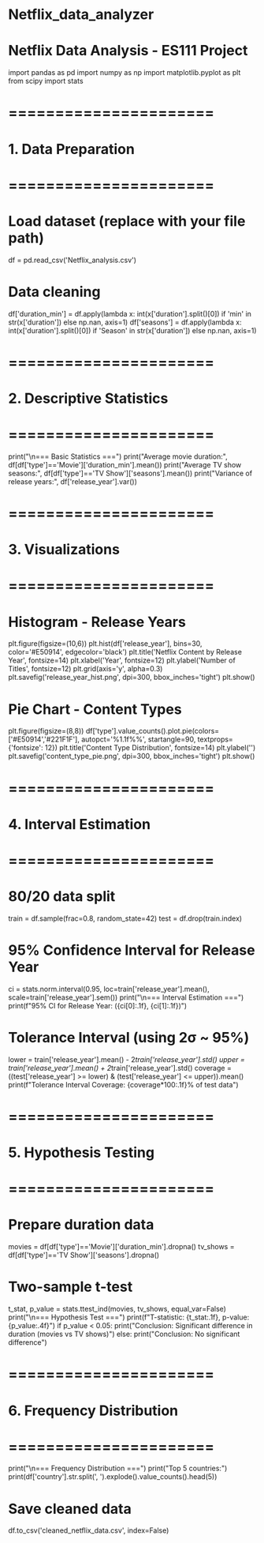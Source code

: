 # Netflix_data_analyzer
# Netflix Data Analysis - ES111 Project

import pandas as pd
import numpy as np
import matplotlib.pyplot as plt
from scipy import stats

# ======================
# 1. Data Preparation
# ======================
# Load dataset (replace with your file path)
df = pd.read_csv('Netflix_analysis.csv')

# Data cleaning
df['duration_min'] = df.apply(lambda x: int(x['duration'].split()[0]) 
                         if 'min' in str(x['duration']) else np.nan, axis=1)
df['seasons'] = df.apply(lambda x: int(x['duration'].split()[0]) 
                     if 'Season' in str(x['duration']) else np.nan, axis=1)

# ======================
# 2. Descriptive Statistics
# ======================
print("\n=== Basic Statistics ===")
print("Average movie duration:", df[df['type']=='Movie']['duration_min'].mean())
print("Average TV show seasons:", df[df['type']=='TV Show']['seasons'].mean())
print("Variance of release years:", df['release_year'].var())

# ======================
# 3. Visualizations
# ======================
# Histogram - Release Years
plt.figure(figsize=(10,6))
plt.hist(df['release_year'], bins=30, color='#E50914', edgecolor='black')
plt.title('Netflix Content by Release Year', fontsize=14)
plt.xlabel('Year', fontsize=12)
plt.ylabel('Number of Titles', fontsize=12)
plt.grid(axis='y', alpha=0.3)
plt.savefig('release_year_hist.png', dpi=300, bbox_inches='tight')
plt.show()

# Pie Chart - Content Types
plt.figure(figsize=(8,8))
df['type'].value_counts().plot.pie(colors=['#E50914','#221F1F'], 
                                 autopct='%1.1f%%',
                                 startangle=90,
                                 textprops={'fontsize': 12})
plt.title('Content Type Distribution', fontsize=14)
plt.ylabel('')
plt.savefig('content_type_pie.png', dpi=300, bbox_inches='tight')
plt.show()

# ======================
# 4. Interval Estimation
# ======================
# 80/20 data split
train = df.sample(frac=0.8, random_state=42)
test = df.drop(train.index)

# 95% Confidence Interval for Release Year
ci = stats.norm.interval(0.95, 
                        loc=train['release_year'].mean(), 
                        scale=train['release_year'].sem())
print("\n=== Interval Estimation ===")
print(f"95% CI for Release Year: ({ci[0]:.1f}, {ci[1]:.1f})")

# Tolerance Interval (using 2σ ~ 95%)
lower = train['release_year'].mean() - 2*train['release_year'].std()
upper = train['release_year'].mean() + 2*train['release_year'].std()
coverage = ((test['release_year'] >= lower) & (test['release_year'] <= upper)).mean()
print(f"Tolerance Interval Coverage: {coverage*100:.1f}% of test data")

# ======================
# 5. Hypothesis Testing
# ======================
# Prepare duration data
movies = df[df['type']=='Movie']['duration_min'].dropna()
tv_shows = df[df['type']=='TV Show']['seasons'].dropna()

# Two-sample t-test
t_stat, p_value = stats.ttest_ind(movies, tv_shows, equal_var=False)
print("\n=== Hypothesis Test ===")
print(f"T-statistic: {t_stat:.1f}, p-value: {p_value:.4f}")
if p_value < 0.05:
    print("Conclusion: Significant difference in duration (movies vs TV shows)")
else:
    print("Conclusion: No significant difference")

# ======================
# 6. Frequency Distribution
# ======================
print("\n=== Frequency Distribution ===")
print("Top 5 countries:")
print(df['country'].str.split(', ').explode().value_counts().head(5))

# Save cleaned data
df.to_csv('cleaned_netflix_data.csv', index=False)
